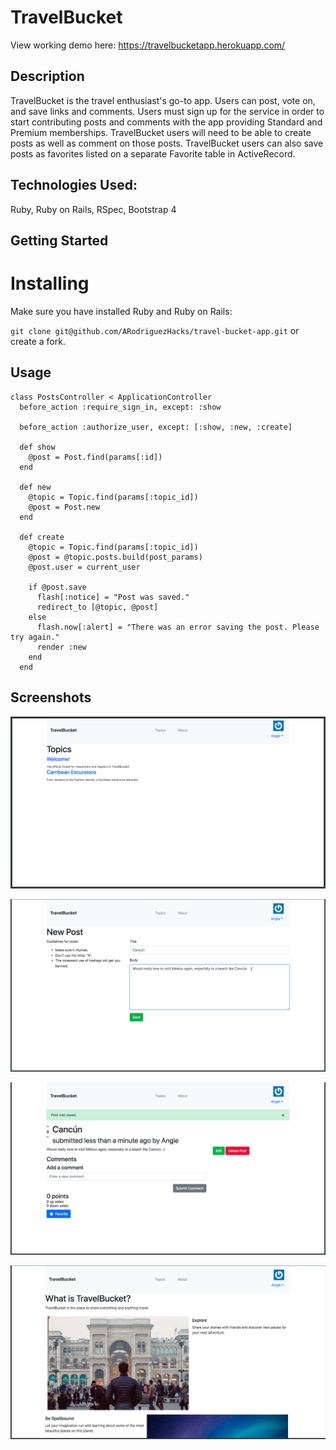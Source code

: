 # TravelBucket

View working demo here: https://travelbucketapp.herokuapp.com/

## Description
TravelBucket is the travel enthusiast's go-to app. Users can post, vote on, and save links and comments. Users must sign up for the service in order to start contributing posts and comments with the app providing Standard and Premium memberships. TravelBucket users will need to be able to create posts as well as comment on those posts. TravelBucket users can also save posts as favorites listed on a separate Favorite table in ActiveRecord.

## Technologies Used:

Ruby, Ruby on Rails, RSpec, Bootstrap 4

## Getting Started

# Installing

Make sure you have installed Ruby and Ruby on Rails:

`git clone git@github.com/ARodriguezHacks/travel-bucket-app.git` or create a fork.

## Usage

```
class PostsController < ApplicationController
  before_action :require_sign_in, except: :show

  before_action :authorize_user, except: [:show, :new, :create]

  def show
    @post = Post.find(params[:id])
  end

  def new
    @topic = Topic.find(params[:topic_id])
    @post = Post.new
  end

  def create
    @topic = Topic.find(params[:topic_id])
    @post = @topic.posts.build(post_params)
    @post.user = current_user

    if @post.save
      flash[:notice] = "Post was saved."
      redirect_to [@topic, @post]
    else
      flash.now[:alert] = "There was an error saving the post. Please try again."
      render :new
    end
  end
```

## Screenshots

![Travel Bucket Landing Page](app/assets/images/travelbucketapptopics.png)

![Travel Bucket Landing Page](app/assets/images/travelbucketnewpost.png)

![Travel Bucket Landing Page](app/assets/images/travelbucketapppost.png)

![Travel Bucket Landing Page](app/assets/images/travelappabout.png)
